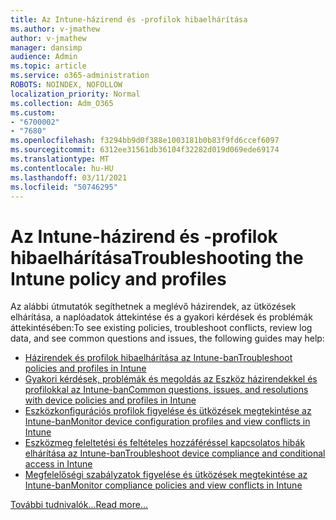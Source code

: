 ```yaml
---
title: Az Intune-házirend és -profilok hibaelhárítása
ms.author: v-jmathew
author: v-jmathew
manager: dansimp
audience: Admin
ms.topic: article
ms.service: o365-administration
ROBOTS: NOINDEX, NOFOLLOW
localization_priority: Normal
ms.collection: Adm_O365
ms.custom:
- "6700002"
- "7680"
ms.openlocfilehash: f3294bb9d0f388e1003181b0b83f9fd6ccef6097
ms.sourcegitcommit: 6312ee31561db36104f32282d019d069ede69174
ms.translationtype: MT
ms.contentlocale: hu-HU
ms.lasthandoff: 03/11/2021
ms.locfileid: "50746295"
---
```

# <a name="troubleshooting-the-intune-policy-and-profiles"></a><span data-ttu-id="cdc57-102">Az Intune-házirend és -profilok hibaelhárítása</span><span class="sxs-lookup"><span data-stu-id="cdc57-102">Troubleshooting the Intune policy and profiles</span></span>

<span data-ttu-id="cdc57-103">Az alábbi útmutatók segíthetnek a meglévő házirendek, az ütközések elhárítása, a naplóadatok áttekintése és a gyakori kérdések és problémák áttekintésében:</span><span class="sxs-lookup"><span data-stu-id="cdc57-103">To see existing policies, troubleshoot conflicts, review log data, and see common questions and issues, the following guides may help:</span></span>

- [<span data-ttu-id="cdc57-104">Házirendek és profilok hibaelhárítása az Intune-ban</span><span class="sxs-lookup"><span data-stu-id="cdc57-104">Troubleshoot policies and profiles in Intune</span></span>](https://docs.microsoft.com/troubleshoot/mem/intune/troubleshoot-policies-in-microsoft-intune)
- [<span data-ttu-id="cdc57-105">Gyakori kérdések, problémák és megoldás az Eszköz házirendekkel és profilokkal az Intune-ban</span><span class="sxs-lookup"><span data-stu-id="cdc57-105">Common questions, issues, and resolutions with device policies and profiles in Intune</span></span>](https://docs.microsoft.com/mem/intune/configuration/device-profile-troubleshoot)
- [<span data-ttu-id="cdc57-106">Eszközkonfigurációs profilok figyelése és ütközések megtekintése az Intune-ban</span><span class="sxs-lookup"><span data-stu-id="cdc57-106">Monitor device configuration profiles and view conflicts in Intune</span></span>](https://docs.microsoft.com/mem/intune/configuration/device-profile-monitor)
- [<span data-ttu-id="cdc57-107">Eszközmeg feleltetési és feltételes hozzáféréssel kapcsolatos hibák elhárítása az Intune-ban</span><span class="sxs-lookup"><span data-stu-id="cdc57-107">Troubleshoot device compliance and conditional access in Intune</span></span>](https://docs.microsoft.com/troubleshoot/mem/intune/troubleshoot-conditional-access)
- [<span data-ttu-id="cdc57-108">Megfelelőségi szabályzatok figyelése és ütközések megtekintése az Intune-ban</span><span class="sxs-lookup"><span data-stu-id="cdc57-108">Monitor compliance policies and view conflicts in Intune</span></span>](https://docs.microsoft.com/mem/intune/protect/compliance-policy-monitor)

[<span data-ttu-id="cdc57-109">További tudnivalók...</span><span class="sxs-lookup"><span data-stu-id="cdc57-109">Read more...</span></span>](https://docs.microsoft.com/mem/intune/configuration/device-profiles)

